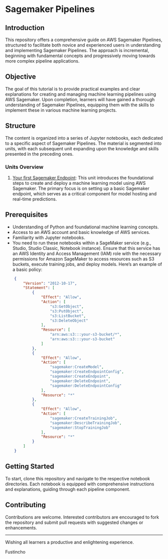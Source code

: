 # Sagemaker Pipelines

## Introduction

This repository offers a comprehensive guide on AWS Sagemaker Pipelines, structured to facilitate both novice and experienced users in understanding and implementing Sagemaker Pipelines. The approach is incremental, beginning with fundamental concepts and progressively moving towards more complex pipeline applications.

## Objective

The goal of this tutorial is to provide practical examples and clear explanations for creating and managing machine learning pipelines using AWS Sagemaker. Upon completion, learners will have gained a thorough understanding of Sagemaker Pipelines, equipping them with the skills to implement these in various machine learning projects.

## Structure

The content is organized into a series of Jupyter notebooks, each dedicated to a specific aspect of Sagemaker Pipelines. The material is segmented into units, with each subsequent unit expanding upon the knowledge and skills presented in the preceding ones.

### Units Overview

1. [Your first Sagemaker Endpoint](unit_1.ipynb): This unit introduces the foundational steps to create and deploy a machine learning model using AWS Sagemaker. The primary focus is on setting up a basic Sagemaker endpoint, which serves as a critical component for model hosting and real-time predictions.

## Prerequisites

- Understanding of Python and foundational machine learning concepts.
- Access to an AWS account and basic knowledge of AWS services.
- Familiarity with Jupyter notebooks.
- You need to run these notebooks within a SageMaker service (e.g., Studio, Studio Classic, Notebook instance). Ensure that this service has an AWS Identity and Access Management (IAM) role with the necessary permissions for Amazon SageMaker to access resources such as S3 buckets, execute training jobs, and deploy models. Here’s an example of a basic policy:

```json
    {
        "Version": "2012-10-17",
        "Statement": [
            {
                "Effect": "Allow",
                "Action": [
                    "s3:GetObject",
                    "s3:PutObject",
                    "s3:ListBucket",
                    "s3:DeleteObject"
                ],
                "Resource": [
                    "arn:aws:s3:::your-s3-bucket/*",
                    "arn:aws:s3:::your-s3-bucket"
                ]
            },
            {
                "Effect": "Allow",
                "Action": [
                    "sagemaker:CreateModel",
                    "sagemaker:CreateEndpointConfig",
                    "sagemaker:CreateEndpoint",
                    "sagemaker:DeleteEndpoint",
                    "sagemaker:DeleteEndpointConfig"
                ],
                "Resource": "*"
            },
            {
                "Effect": "Allow",
                "Action": [
                    "sagemaker:CreateTrainingJob",
                    "sagemaker:DescribeTrainingJob",
                    "sagemaker:StopTrainingJob"
                ],
                "Resource": "*"
            }
        ]
    }
```

## Getting Started

To start, clone this repository and navigate to the respective notebook directories. Each notebook is equipped with comprehensive instructions and explanations, guiding through each pipeline component.

## Contributing

Contributions are welcome. Interested contributors are encouraged to fork the repository and submit pull requests with suggested changes or enhancements.

---

Wishing all learners a productive and enlightening experience.

Fustincho
